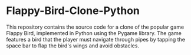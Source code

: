 # Flappy-Bird-Clone-Python
This repository contains the source code for a clone of the popular game Flappy Bird, implemented in Python using the Pygame library. The game features a bird that the player must navigate through pipes by tapping the space bar to flap the bird's wings and avoid obstacles.
